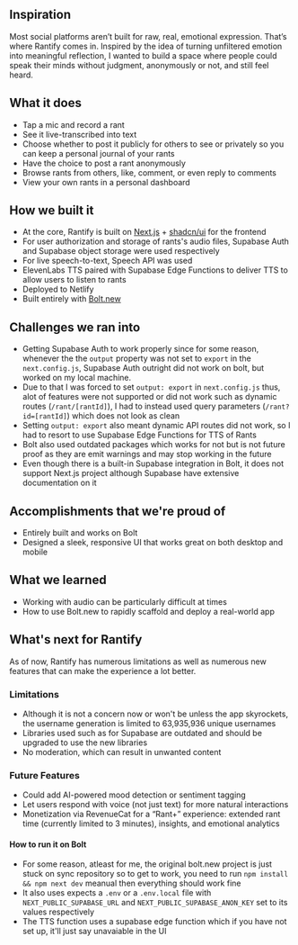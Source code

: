 ## Inspiration
Most social platforms aren’t built for raw, real, emotional expression. That’s where Rantify comes in. Inspired by the idea of turning unfiltered emotion into meaningful reflection, I wanted to build a space where people could speak their minds without judgment, anonymously or not, and still feel heard.

## What it does
* Tap a mic and record a rant
* See it live-transcribed into text
* Choose whether to post it publicly for others to see or privately so you can keep a personal journal of your rants
* Have the choice to post a rant anonymously
* Browse rants from others, like, comment, or even reply to comments
* View your own rants in a personal dashboard

## How we built it
* At the core, Rantify is built on [Next.js](https://nextjs.org/) + [shadcn/ui](https://ui.shadcn.com/) for the frontend
* For user authorization and storage of rants's audio files, Supabase Auth and Supabase object storage were used respectively
* For live speech-to-text, Speech API was used
* ElevenLabs TTS paired with Supabase Edge Functions to deliver TTS to allow users to listen to rants
* Deployed to Netlify
* Built entirely with [Bolt.new](https://bolt.new/)

## Challenges we ran into
* Getting Supabase Auth to work properly since for some reason, whenever the the `output` property was not set to `export` in the `next.config.js`, Supabase Auth outright did not work on bolt, but worked on my local machine.
* Due to that I was forced to set `output: export` in `next.config.js` thus, alot of features were not supported or did not work such as dynamic routes (`/rant/[rantId]`), I had to instead used query parameters (`/rant?id=[rantId]`) which does not look as clean
* Setting `output: export` also meant dynamic API routes did not work, so I had to resort to use Supabase Edge Functions for TTS of Rants
* Bolt also used outdated packages which works for not but is not future proof as they are emit warnings and may stop working in the future
* Even though there is a built-in Supabase integration in Bolt, it does not support Next.js project although Supabase have extensive documentation on it

## Accomplishments that we're proud of
* Entirely built and works on Bolt
* Designed a sleek, responsive UI that works great on both desktop and mobile

## What we learned
* Working with audio can be particularly difficult at times
* How to use Bolt.new to rapidly scaffold and deploy a real-world app

## What's next for Rantify
As of now, Rantify has numerous limitations as well as numerous new features that can make the experience a lot better.

### Limitations
* Although it is not a concern now or won't be unless the app skyrockets, the username generation is limited to 63,935,936 unique usernames
* Libraries used such as for Supabase are outdated and should be upgraded to use the new libraries
* No moderation, which can result in unwanted content

### Future Features
* Could add AI-powered mood detection or sentiment tagging
* Let users respond with voice (not just text) for more natural interactions
* Monetization via RevenueCat for a “Rant+” experience: extended rant time (currently limited to 3 minutes), insights, and emotional analytics


#### How to run it on Bolt
* For some reason, atleast for me, the original bolt.new project is just stuck on sync repository so to get to work, you need to run `npm install && npm next dev` meanual then everything should work fine
* It also uses expects a `.env` or a `.env.local` file with `NEXT_PUBLIC_SUPABASE_URL` and `NEXT_PUBLIC_SUPABASE_ANON_KEY` set to its values respectively
* The TTS function uses a supabase edge function which if you have not set up, it'll just say unavaiable in the UI
